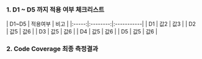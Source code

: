 **<h3>1. D1 ~ D5 까지 적용 여부 체크리스트</h3>**
| D1~D5 | 적용여부 | 비고 |
|:-----:|:--------:|:-----------|
|   D1  | 값2   | 값3   |
|   D2  | 값5   | 값6   |
|   D3  | 값5   | 값6   |
|   D4  | 값5   | 값6   |
|   D5  | 값5   | 값6   |


**<h3>2. Code Coverage 최종 측정결과</h3>**
